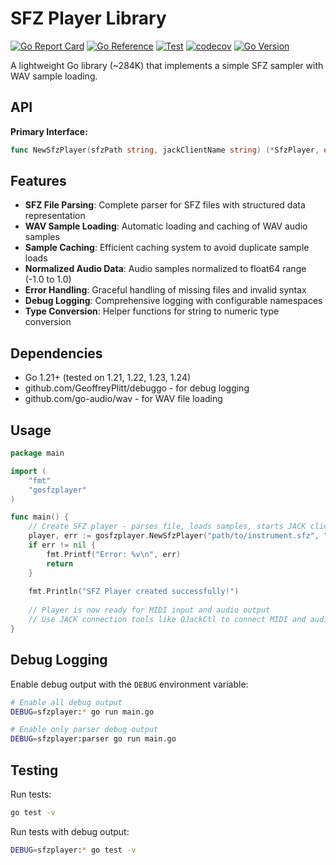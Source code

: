 # SFZ Player Library 

[![Go Report Card](https://goreportcard.com/badge/github.com/GeoffreyPlitt/gosfzplayer)](https://goreportcard.com/report/github.com/GeoffreyPlitt/gosfzplayer)
[![Go Reference](https://pkg.go.dev/badge/github.com/GeoffreyPlitt/gosfzplayer.svg)](https://pkg.go.dev/github.com/GeoffreyPlitt/gosfzplayer)
[![Test](https://github.com/GeoffreyPlitt/gosfzplayer/workflows/Test/badge.svg)](https://github.com/GeoffreyPlitt/gosfzplayer/actions?query=workflow%3ATest)
[![codecov](https://codecov.io/gh/GeoffreyPlitt/gosfzplayer/branch/main/graph/badge.svg)](https://codecov.io/gh/GeoffreyPlitt/gosfzplayer)
[![Go Version](https://img.shields.io/github/go-mod/go-version/GeoffreyPlitt/gosfzplayer)](https://github.com/GeoffreyPlitt/gosfzplayer)

A lightweight Go library (~284K) that implements a simple SFZ sampler with WAV sample loading.

## API

**Primary Interface:**
```go
func NewSfzPlayer(sfzPath string, jackClientName string) (*SfzPlayer, error)
```


## Features

- **SFZ File Parsing**: Complete parser for SFZ files with structured data representation
- **WAV Sample Loading**: Automatic loading and caching of WAV audio samples
- **Sample Caching**: Efficient caching system to avoid duplicate sample loads
- **Normalized Audio Data**: Audio samples normalized to float64 range (-1.0 to 1.0)
- **Error Handling**: Graceful handling of missing files and invalid syntax
- **Debug Logging**: Comprehensive logging with configurable namespaces
- **Type Conversion**: Helper functions for string to numeric type conversion


## Dependencies

- Go 1.21+ (tested on 1.21, 1.22, 1.23, 1.24)
- github.com/GeoffreyPlitt/debuggo - for debug logging
- github.com/go-audio/wav - for WAV file loading

## Usage

```go
package main

import (
    "fmt"
    "gosfzplayer"
)

func main() {
    // Create SFZ player - parses file, loads samples, starts JACK client
    player, err := gosfzplayer.NewSfzPlayer("path/to/instrument.sfz", "MyInstrument")
    if err != nil {
        fmt.Printf("Error: %v\n", err)
        return
    }
    
    fmt.Println("SFZ Player created successfully!")
    
    // Player is now ready for MIDI input and audio output
    // Use JACK connection tools like QJackCtl to connect MIDI and audio
}
```

## Debug Logging

Enable debug output with the `DEBUG` environment variable:

```bash
# Enable all debug output
DEBUG=sfzplayer:* go run main.go

# Enable only parser debug output  
DEBUG=sfzplayer:parser go run main.go
```

## Testing

Run tests:
```bash
go test -v
```

Run tests with debug output:
```bash
DEBUG=sfzplayer:* go test -v
```

